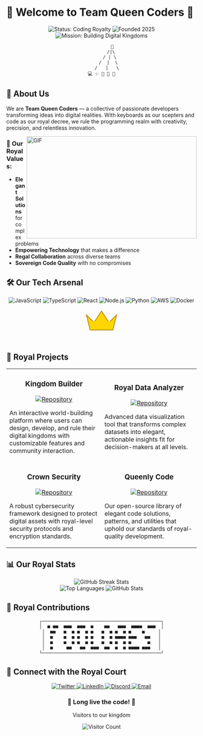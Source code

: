 # 👑 Welcome to Team Queen Coders 👑

<div align="center">
  <img src="https://img.shields.io/badge/Status-Coding%20Royalty-blueviolet?style=for-the-badge" alt="Status: Coding Royalty"/>
  <img src="https://img.shields.io/badge/Founded-2025-ff69b4?style=for-the-badge" alt="Founded 2025"/>
  <img src="https://img.shields.io/badge/Mission-Building%20Digital%20Kingdoms-gold?style=for-the-badge" alt="Mission: Building Digital Kingdoms"/>
</div>

<div align="center">
  
  ```
          👑
         /|\
        / | \
       /  |  \
      /   |   \
  💻 ✨ 💪 🌟 🚀
  ```
  
</div>

## 💫 About Us

We are **Team Queen Coders** — a collective of passionate developers transforming ideas into digital realities. With keyboards as our scepters and code as our royal decree, we rule the programming realm with creativity, precision, and relentless innovation.

<img align="right" height="270" width="450" alt="GIF" src="https://media.giphy.com/media/L1R1tvI9svkIWwpVYr/giphy.gif" />

### 👑 Our Royal Values:
- **Elegant Solutions** for complex problems
- **Empowering Technology** that makes a difference
- **Regal Collaboration** across diverse teams
- **Sovereign Code Quality** with no compromises

## 🛠️ Our Tech Arsenal

<div align="center">
  <img src="https://img.shields.io/badge/JavaScript-F7DF1E?style=for-the-badge&logo=javascript&logoColor=black" alt="JavaScript"/>
  <img src="https://img.shields.io/badge/TypeScript-007ACC?style=for-the-badge&logo=typescript&logoColor=white" alt="TypeScript"/>
  <img src="https://img.shields.io/badge/React-20232A?style=for-the-badge&logo=react&logoColor=61DAFB" alt="React"/>
  <img src="https://img.shields.io/badge/Node.js-339933?style=for-the-badge&logo=nodedotjs&logoColor=white" alt="Node.js"/>
  <img src="https://img.shields.io/badge/Python-3776AB?style=for-the-badge&logo=python&logoColor=white" alt="Python"/>
  <img src="https://img.shields.io/badge/AWS-FF9900?style=for-the-badge&logo=amazonaws&logoColor=white" alt="AWS"/>
  <img src="https://img.shields.io/badge/Docker-2CA5E0?style=for-the-badge&logo=docker&logoColor=white" alt="Docker"/>
</div>

<div align="center">

  <!-- Animated Crown SVG -->
  <svg width="100" height="100" viewBox="0 0 100 100" xmlns="http://www.w3.org/2000/svg">
    <style>
      @keyframes shine {
        0% { fill: #FFD700; }
        50% { fill: #FFA500; }
        100% { fill: #FFD700; }
      }
      @keyframes float {
        0% { transform: translateY(0px); }
        50% { transform: translateY(-10px); }
        100% { transform: translateY(0px); }
      }
      .crown {
        animation: shine 3s infinite, float 5s infinite ease-in-out;
      }
      .gem {
        animation: shine 2s infinite alternate;
      }
    </style>
    <path class="crown" d="M50,20 L70,50 L90,30 L80,70 L20,70 L10,30 L30,50 Z" fill="#FFD700" stroke="#B8860B" stroke-width="2"/>
    <circle class="gem" cx="50" cy="40" r="5" fill="#FF0000"/>
    <circle class="gem" cx="30" cy="50" r="4" fill="#0000FF"/>
    <circle class="gem" cx="70" cy="50" r="4" fill="#00FF00"/>
  </svg>

</div>

## 👑 Royal Projects

<table>
  <tr>
    <td width="50%">
      <h3 align="center">Kingdom Builder</h3>
      <p align="center">
        <a href="https://github.com/teamqueencoders/kingdom-builder" target="_blank">
          <img src="https://img.shields.io/badge/Code-View%20Repository-blue?style=for-the-badge&logo=github" alt="Repository"/>
        </a>
      </p>
      <p>An interactive world-building platform where users can design, develop, and rule their digital kingdoms with customizable features and community interaction.</p>
    </td>
    <td width="50%">
      <h3 align="center">Royal Data Analyzer</h3>
      <p align="center">
        <a href="https://github.com/teamqueencoders/royal-data-analyzer" target="_blank">
          <img src="https://img.shields.io/badge/Code-View%20Repository-blue?style=for-the-badge&logo=github" alt="Repository"/>
        </a>
      </p>
      <p>Advanced data visualization tool that transforms complex datasets into elegant, actionable insights fit for decision-makers at all levels.</p>
    </td>
  </tr>
  <tr>
    <td width="50%">
      <h3 align="center">Crown Security</h3>
      <p align="center">
        <a href="https://github.com/teamqueencoders/crown-security" target="_blank">
          <img src="https://img.shields.io/badge/Code-View%20Repository-blue?style=for-the-badge&logo=github" alt="Repository"/>
        </a>
      </p>
      <p>A robust cybersecurity framework designed to protect digital assets with royal-level security protocols and encryption standards.</p>
    </td>
    <td width="50%">
      <h3 align="center">Queenly Code</h3>
      <p align="center">
        <a href="https://github.com/teamqueencoders/queenly-code" target="_blank">
          <img src="https://img.shields.io/badge/Code-View%20Repository-blue?style=for-the-badge&logo=github" alt="Repository"/>
        </a>
      </p>
      <p>Our open-source library of elegant code solutions, patterns, and utilities that uphold our standards of royal-quality development.</p>
    </td>
  </tr>
</table>

## 📊 Our Royal Stats

<div align="center">
  <img src="https://github-readme-streak-stats.herokuapp.com/?user=teamqueencoders&theme=radical" alt="GitHub Streak Stats" />
</div>

<div align="center">
  <img src="https://github-readme-stats.vercel.app/api/top-langs/?username=teamqueencoders&layout=compact&theme=radical" alt="Top Languages" />
  <img src="https://github-readme-stats.vercel.app/api?username=teamqueencoders&show_icons=true&theme=radical" alt="GitHub Stats" />
</div>

## 👑 Royal Contributions

<div align="center">
  
  ```
  ┌────────────────────────────────────────────┐
  │  ■ ■■  ■■■  ■■■  ■    ■■   ■■■  ■■■■  ■■■  │
  │  ■■   ■  ■ ■  ■ ■   ■  ■ ■  ■ ■    ■     │
  │  ■    ■  ■ ■  ■ ■   ■  ■ ■■■■ ■■■   ■■   │
  │  ■    ■  ■ ■  ■ ■   ■  ■ ■  ■ ■      ■   │
  │  ■     ■■   ■■  ■■■  ■■  ■  ■ ■■■■ ■■■   │
  └────────────────────────────────────────────┘
  ```
  
</div>

## 👋 Connect with the Royal Court

<div align="center">
  <a href="https://twitter.com/TeamQueenCoders">
    <img src="https://img.shields.io/badge/Twitter-1DA1F2?style=for-the-badge&logo=twitter&logoColor=white" alt="Twitter"/>
  </a>
  <a href="https://linkedin.com/company/team-queen-coders">
    <img src="https://img.shields.io/badge/LinkedIn-0077B5?style=for-the-badge&logo=linkedin&logoColor=white" alt="LinkedIn"/>
  </a>
  <a href="https://discord.gg/teamqueencoders">
    <img src="https://img.shields.io/badge/Discord-7289DA?style=for-the-badge&logo=discord&logoColor=white" alt="Discord"/>
  </a>
  <a href="mailto:royal@teamqueencoders.com">
    <img src="https://img.shields.io/badge/Email-D14836?style=for-the-badge&logo=gmail&logoColor=white" alt="Email"/>
  </a>
</div>

<div align="center">
  <h3>👑 Long live the code! 👑</h3>
  <p>Visitors to our kingdom</p>
  <img src="https://profile-counter.glitch.me/teamqueencoders/count.svg" alt="Visitor Count" />
</div>

<!-- 
  Fun Fact: Every line of our code is blessed by the royal coding standards committee, 
  ensuring our digital kingdoms stand the test of time!
-->
